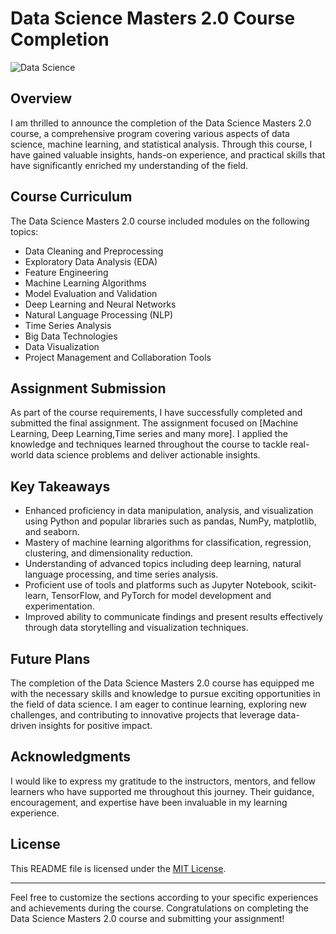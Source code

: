
# Data Science Masters 2.0 Course Completion

![Data Science](https://unsplash.com/photos/graphs-of-performance-analytics-on-a-laptop-screen-JKUTrJ4vK00)

## Overview

I am thrilled to announce the completion of the Data Science Masters 2.0 course, a comprehensive program covering various aspects of data science, machine learning, and statistical analysis. Through this course, I have gained valuable insights, hands-on experience, and practical skills that have significantly enriched my understanding of the field.

## Course Curriculum

The Data Science Masters 2.0 course included modules on the following topics:

- Data Cleaning and Preprocessing
- Exploratory Data Analysis (EDA)
- Feature Engineering
- Machine Learning Algorithms
- Model Evaluation and Validation
- Deep Learning and Neural Networks
- Natural Language Processing (NLP)
- Time Series Analysis
- Big Data Technologies
- Data Visualization
- Project Management and Collaboration Tools

## Assignment Submission

As part of the course requirements, I have successfully completed and submitted the final assignment. The assignment focused on [Machine Learning, Deep Learning,Time series and many more]. I applied the knowledge and techniques learned throughout the course to tackle real-world data science problems and deliver actionable insights.

## Key Takeaways

- Enhanced proficiency in data manipulation, analysis, and visualization using Python and popular libraries such as pandas, NumPy, matplotlib, and seaborn.
- Mastery of machine learning algorithms for classification, regression, clustering, and dimensionality reduction.
- Understanding of advanced topics including deep learning, natural language processing, and time series analysis.
- Proficient use of tools and platforms such as Jupyter Notebook, scikit-learn, TensorFlow, and PyTorch for model development and experimentation.
- Improved ability to communicate findings and present results effectively through data storytelling and visualization techniques.

## Future Plans

The completion of the Data Science Masters 2.0 course has equipped me with the necessary skills and knowledge to pursue exciting opportunities in the field of data science. I am eager to continue learning, exploring new challenges, and contributing to innovative projects that leverage data-driven insights for positive impact.

## Acknowledgments

I would like to express my gratitude to the instructors, mentors, and fellow learners who have supported me throughout this journey. Their guidance, encouragement, and expertise have been invaluable in my learning experience.

## License

This README file is licensed under the [MIT License](LICENSE).

---

Feel free to customize the sections according to your specific experiences and achievements during the course. Congratulations on completing the Data Science Masters 2.0 course and submitting your assignment!
